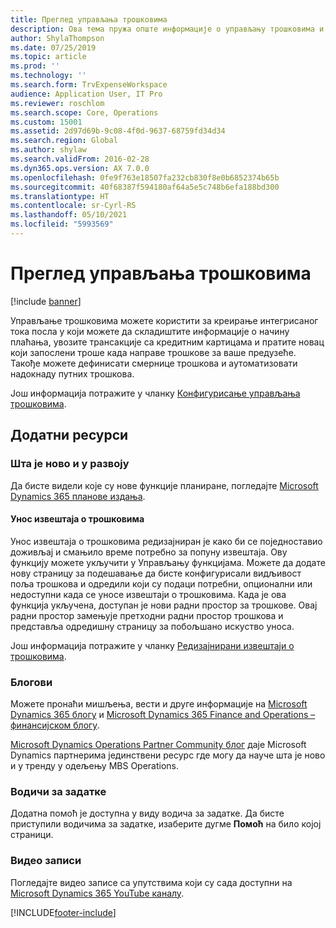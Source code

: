 ```yaml
---
title: Преглед управљања трошковима
description: Ова тема пружа опште информације о управљању трошковима и везе до додатних ресурса. Управљање трошковима можете користити за креирање интегрисаног тока посла у који можете да складиштите информације о начину плаћања, увозите трансакције са кредитним картицама и пратите новац који запослени троше када направе трошкове за ваше предузеће.
author: ShylaThompson
ms.date: 07/25/2019
ms.topic: article
ms.prod: ''
ms.technology: ''
ms.search.form: TrvExpenseWorkspace
audience: Application User, IT Pro
ms.reviewer: roschlom
ms.search.scope: Core, Operations
ms.custom: 15001
ms.assetid: 2d97d69b-9c08-4f0d-9637-68759fd34d34
ms.search.region: Global
ms.author: shylaw
ms.search.validFrom: 2016-02-28
ms.dyn365.ops.version: AX 7.0.0
ms.openlocfilehash: 0fe9f763e18507fa232cb830f8e0b6852374b65b
ms.sourcegitcommit: 40f68387f594180af64a5e5c748b6efa188bd300
ms.translationtype: HT
ms.contentlocale: sr-Cyrl-RS
ms.lasthandoff: 05/10/2021
ms.locfileid: "5993569"
---
```

# <a name="expense-management-overview"></a>Преглед управљања трошковима

[!include [banner](../includes/banner.md)]

Управљање трошковима можете користити за креирање интегрисаног тока посла у који можете да складиштите информације о начину плаћања, увозите трансакције са кредитним картицама и пратите новац који запослени троше када направе трошкове за ваше предузеће. Такође можете дефинисати смернице трошкова и аутоматизовати надокнаду путних трошкова.

Још информација потражите у чланку [Конфигурисање управљања трошковима](plan-expense-management.md).

## <a name="additional-resources"></a>Додатни ресурси

### <a name="whats-new-and-in-development"></a>Шта је ново и у развоју

Да бисте видели које су нове функције планиране, погледајте [Microsoft Dynamics 365 планове издања](/dynamics365/release-plans/).

#### <a name="expense-report-entry"></a>Унос извештаја о трошковима

Унос извештаја о трошковима редизајниран је како би се поједноставио доживљај и смањило време потребно за попуну извештаја. Ову функцију можете укључити у Управљању функцијама. Можете да додате нову страницу за подешавање да бисте конфигурисали видљивост поља трошкова и одредили који су подаци потребни, опционални или недоступни када се уносе извештаји о трошковима. Када је ова функција укључена, доступан је нови радни простор за трошкове. Овај радни простор замењује претходни радни простор трошкова и представља одредишну страницу за побољшано искуство уноса.

Још информација потражите у чланку [Редизајнирани извештаји о трошковима](ExpenseWorkspaceNew.md).

### <a name="blogs"></a>Блогови

Можете пронаћи мишљења, вести и друге информације на [Microsoft Dynamics 365 блогу](https://community.dynamics.com/b/msftdynamicsblog?c=Enterprise) и [Microsoft Dynamics 365 Finance and Operations – финансијском блогу](https://community.dynamics.com/365/financeandoperations/b/financials).

[Microsoft Dynamics Operations Partner Community блог](https://community.dynamics.com/partner/b/operationspartnercommunityblog) даје Microsoft Dynamics партнерима јединствени ресурс где могу да науче шта је ново и у тренду у одељењу MBS Operations.

### <a name="task-guides"></a>Водичи за задатке

Додатна помоћ је доступна у виду водича за задатке. Да бисте приступили водичима за задатке, изаберите дугме **Помоћ** на било којој страници.

### <a name="videos"></a>Видео записи

Погледајте видео записе са упутствима који су сада доступни на [Microsoft Dynamics 365 YouTube каналу](https://www.youtube.com/channel/UCJGCg4rB3QSs8y_1FquelBQ).


[!INCLUDE[footer-include](../includes/footer-banner.md)]